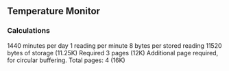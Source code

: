## Temperature Monitor

### Calculations
1440 minutes per day
1 reading per minute
8 bytes per stored reading
11520 bytes of storage (11.25K)
Required 3 pages (12K)
Additional page required, for circular buffering.
Total pages: 4 (16K)